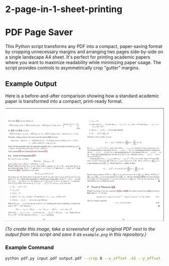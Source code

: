 # 2-page-in-1-sheet-printing



# PDF Page Saver

This Python script transforms any PDF into a compact, paper-saving format by cropping unnecessary margins and arranging two pages side-by-side on a single landscape A4 sheet. It's perfect for printing academic papers where you want to maximize readability while minimizing paper usage. The script provides controls to asymmetrically crop "gutter" margins.

## Example Output

Here is a before-and-after comparison showing how a standard academic paper is transformed into a compact, print-ready format.

![Example Output](example.png)

*(To create this image, take a screenshot of your original PDF next to the output from this script and save it as `example.png` in this repository.)*


### Example Command

```bash
python pdf.py input.pdf output.pdf --crop 8 --x_offset -43 --y_offset -80 --gutter_bias 1.2
